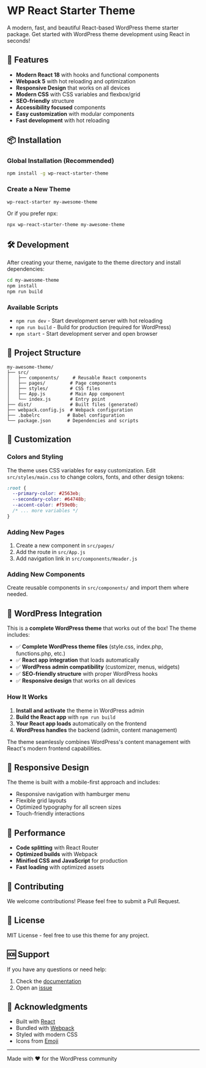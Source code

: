 # WP React Starter Theme

A modern, fast, and beautiful React-based WordPress theme starter package. Get started with WordPress theme development using React in seconds!

## 🚀 Features

- **Modern React 18** with hooks and functional components
- **Webpack 5** with hot reloading and optimization
- **Responsive Design** that works on all devices
- **Modern CSS** with CSS variables and flexbox/grid
- **SEO-friendly** structure
- **Accessibility focused** components
- **Easy customization** with modular components
- **Fast development** with hot reloading

## 📦 Installation

### Global Installation (Recommended)

```bash
npm install -g wp-react-starter-theme
```

### Create a New Theme

```bash
wp-react-starter my-awesome-theme
```

Or if you prefer npx:

```bash
npx wp-react-starter-theme my-awesome-theme
```

## 🛠️ Development

After creating your theme, navigate to the theme directory and install dependencies:

```bash
cd my-awesome-theme
npm install
npm run build
```

### Available Scripts

- `npm run dev` - Start development server with hot reloading
- `npm run build` - Build for production (required for WordPress)
- `npm start` - Start development server and open browser

## 📁 Project Structure

```
my-awesome-theme/
├── src/
│   ├── components/     # Reusable React components
│   ├── pages/         # Page components
│   ├── styles/        # CSS files
│   ├── App.js         # Main App component
│   └── index.js       # Entry point
├── dist/              # Built files (generated)
├── webpack.config.js  # Webpack configuration
├── .babelrc          # Babel configuration
└── package.json      # Dependencies and scripts
```

## 🎨 Customization

### Colors and Styling

The theme uses CSS variables for easy customization. Edit `src/styles/main.css` to change colors, fonts, and other design tokens:

```css
:root {
  --primary-color: #2563eb;
  --secondary-color: #64748b;
  --accent-color: #f59e0b;
  /* ... more variables */
}
```

### Adding New Pages

1. Create a new component in `src/pages/`
2. Add the route in `src/App.js`
3. Add navigation link in `src/components/Header.js`

### Adding New Components

Create reusable components in `src/components/` and import them where needed.

## 🔧 WordPress Integration

This is a **complete WordPress theme** that works out of the box! The theme includes:

- ✅ **Complete WordPress theme files** (style.css, index.php, functions.php, etc.)
- ✅ **React app integration** that loads automatically
- ✅ **WordPress admin compatibility** (customizer, menus, widgets)
- ✅ **SEO-friendly structure** with proper WordPress hooks
- ✅ **Responsive design** that works on all devices

### How It Works

1. **Install and activate** the theme in WordPress admin
2. **Build the React app** with `npm run build`
3. **Your React app loads** automatically on the frontend
4. **WordPress handles** the backend (admin, content management)

The theme seamlessly combines WordPress's content management with React's modern frontend capabilities.

## 📱 Responsive Design

The theme is built with a mobile-first approach and includes:

- Responsive navigation with hamburger menu
- Flexible grid layouts
- Optimized typography for all screen sizes
- Touch-friendly interactions

## 🚀 Performance

- **Code splitting** with React Router
- **Optimized builds** with Webpack
- **Minified CSS and JavaScript** for production
- **Fast loading** with optimized assets

## 🤝 Contributing

We welcome contributions! Please feel free to submit a Pull Request.

## 📄 License

MIT License - feel free to use this theme for any project.

## 🆘 Support

If you have any questions or need help:

1. Check the [documentation](https://github.com/mdjannatulhasan/wp-react-starter-theme)
2. Open an [issue](https://github.com/mdjannatulhasan/wp-react-starter-theme/issues)

## 🙏 Acknowledgments

- Built with [React](https://reactjs.org/)
- Bundled with [Webpack](https://webpack.js.org/)
- Styled with modern CSS
- Icons from [Emoji](https://emojipedia.org/)

---

Made with ❤️ for the WordPress community
